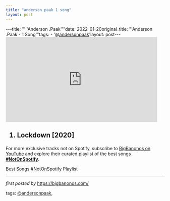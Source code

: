 ```yaml
---
title: "anderson paak 1 song"
layout: post
---
```

---title: "' 'Anderson .Paak''"date: 2022-01-20original_title: "'Anderson .Paak - 1 Song'"tags:  - '[@andersonpaak](/tags/andersonpaak/)'layout: post---<iframe frameborder="0" height="270" src="https://youtube.com/embed/TgItkJCm09c" width="480"></iframe><h2><ol><li>Lockdown [2020]</li></ol></h2><!--Subscribe and Playlist Links--><div>    <p>For more exclusive tracks not on Spotify, subscribe to <a href="https://www.youtube.com/[@BigBanonos](/tags/BigBanonos/)" target="_blank">BigBanonos on YouTube</a> and explore their curated playlist of the best songs <strong>[#NotOnSpotify](/tags/NotOnSpotify/)</strong>.</p>    <p><a href="https://www.youtube.com/playlist?list=PLtuNtuTatqI0kFahUCbtbfenC_ET5O_tr" target="_blank">Best Songs [#NotOnSpotify](/tags/NotOnSpotify/) Playlist<br /></a></p></div><hr /><p><em>first posted by</em> <a href="https://bigbanonos.com/" rel="noopener" target="_new">https://bigbanonos.com/</a></p><p>tags: [@andersonpaak](/tags/andersonpaak/),</p>